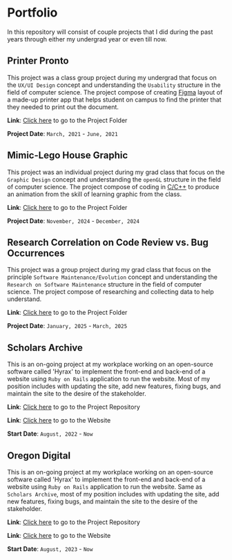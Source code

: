 # Portfolio
In this repository will consist of couple projects that I did during the past years through either my undergrad year or even till now.

## Printer Pronto
This project was a class group project during my undergrad that focus on the `UX/UI Design` concept and understanding the `Usability` structure in the field of computer science. The project compose of creating <ins>Figma</ins> layout of a made-up printer app that helps student on campus to find the printer that they needed to print out the document.

**Link**: [Click here](https://github.com/tulam45/Portfolio/tree/main/Printer%20Pronto) to go to the Project Folder

**Project Date**: `March, 2021` - `June, 2021`


## Mimic-Lego House Graphic
This project was an individual project during my grad class that focus on the `Graphic Design` concept and understanding the `openGL` structure in the field of computer science. The project compose of coding in <ins>C/C++</ins> to produce an animation from the skill of learning graphic from the class.

**Link**: [Click here](https://github.com/tulam45/Portfolio/tree/main/Mimic-Lego%20House%20Graphic) to go to the Project Folder

**Project Date**: `November, 2024` - `December, 2024`


## Research Correlation on Code Review vs. Bug Occurrences
This project was a group project during my grad class that focus on the  principle `Software Maintenance/Evolution` concept and understanding the `Research on Software Maintenance` structure in the field of computer science. The project compose of researching and collecting data to help understand.

**Link**: [Click here](https://github.com/tulam45/Portfolio/tree/main/Code%20Review%20vs.%20Bug%20Occurrences) to go to the Project Folder

**Project Date**: `January, 2025` - `March, 2025`


## Scholars Archive
This is an on-going project at my workplace working on an open-source software called 'Hyrax' to implement the front-end and back-end of a website using `Ruby on Rails` application to run the website. Most of my position includes with updating the site, add new features, fixing bugs, and maintain the site to the desire of the stakeholder.

**Link**: [Click here](https://github.com/osulp/Scholars-Archive) to go to the Project Repository

**Link**: [Click here](https://ir.library.oregonstate.edu/) to go to the Website

**Start Date**: `August, 2022` - `Now`


## Oregon Digital
This is an on-going project at my workplace working on an open-source software called 'Hyrax' to implement the front-end and back-end of a website using `Ruby on Rails` application to run the website. Same as `Scholars Archive`, most of my position includes with updating the site, add new features, fixing bugs, and maintain the site to the desire of the stakeholder.

**Link**: [Click here](https://github.com/OregonDigital/OD2) to go to the Project Repository

**Link**: [Click here](https://oregondigital.org/) to go to the Website

**Start Date**: `August, 2023` - `Now`

